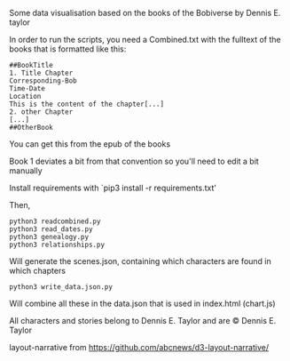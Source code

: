 
Some data visualisation based on the books of the Bobiverse by Dennis E. taylor

In order to run the scripts, you need a Combined.txt with the fulltext of
the books that is formatted like this:

    ##BookTitle
    1. Title Chapter
    Corresponding-Bob
    Time-Date
    Location
    This is the content of the chapter[...]
    2. other Chapter
    [...]
    ##OtherBook

You can get this from the epub of the books

Book 1 deviates a bit from that convention so you'll need to edit a bit manually

Install requirements with `pip3 install -r requirements.txt'

Then,


    python3 readcombined.py
    python3 read_dates.py
    python3 genealogy.py
    python3 relationships.py

Will generate the scenes.json, containing which characters are found in which chapters

    python3 write_data.json.py

Will combine all these in the data.json that is used in index.html (chart.js)




All characters and stories belong to Dennis E. Taylor and are &copy; Dennis E. Taylor

layout-narrative from https://github.com/abcnews/d3-layout-narrative/